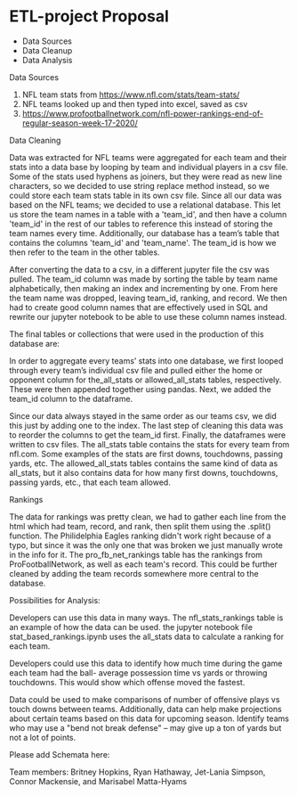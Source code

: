 # ETL-project Proposal
-	Data Sources
-	Data Cleanup
-	Data Analysis

Data Sources
1.	NFL team stats from https://www.nfl.com/stats/team-stats/
2.	NFL teams looked up and then typed into excel, saved as csv
3.	https://www.profootballnetwork.com/nfl-power-rankings-end-of-regular-season-week-17-2020/

      
Data Cleaning 

Data was extracted for NFL teams were aggregated for each team and their stats into a data base by looping by team and individual players in a csv file. Some of the stats used hyphens as joiners, but they were read as new line characters, so we decided to use string replace method instead, so we could store each team stats table in its own csv file.
Since all our data was based on the NFL teams; we decided to use a relational database. This let us store the team names in a table with a 'team_id', and then have a column 'team_id' in the rest of our tables to reference this instead of storing the team names every time.  Additionally, our database has a team’s table that contains the columns 'team_id' and 'team_name'. The team_id is how we then refer to the team in the other tables.

After converting the data to a csv, in a different jupyter file the csv was pulled. The team_id column was made by sorting the table by team name alphabetically, then making an index and incrementing by one. From here the team name was dropped, leaving team_id, ranking, and record. We then had to create good column names that are effectively used in SQL and rewrite our jupyter notebook to be able to use these column names instead.

The final tables or collections that were used in the production of this database are:

In order to aggregate every teams’ stats into one database, we first looped through every team’s individual csv file and pulled either the home or opponent column for the_all_stats or allowed_all_stats tables, respectively. These were then appended together using pandas. Next, we added the team_id column to the dataframe. 

Since our data always stayed in the same order as our teams csv, we did this just by adding one to the index. The last step of cleaning this data was to reorder the columns to get the team_id first. Finally, the dataframes were written to csv files.
The all_stats table contains the stats for every team from nfl.com. Some examples of the stats are first downs, touchdowns, passing yards, etc.
The allowed_all_stats tables contains the same kind of data as all_stats, but it also contains data for how many first downs, touchdowns, passing yards, etc., that each team allowed.

Rankings

The data for rankings was pretty clean, we had to gather each line from the html which had team, record, and rank, then split them using the .split() function. The Philidelphia Eagles ranking didn't work right because of a typo, but since it was the only one that was broken we just manually wrote in the info for it. 
The pro_fb_net_rankings table has the rankings from ProFootballNetwork, as well as each team's record. This could be further cleaned by adding the team records somewhere more central to the database.

Possibilities for Analysis:  

Developers can use this data in many ways. The nfl_stats_rankings table is an example of how the data can be used. the jupyter notebook file stat_based_rankings.ipynb uses the all_stats data to calculate a ranking for each team.

Developers could use this data to identify how much time during the game each team had the ball- average possession time vs yards or throwing touchdowns. This would show  which offense moved the fastest.

Data could be used to make comparisons of number of offensive plays vs touch downs between teams.
Additionally, data can help make projections about certain teams based on this data for upcoming season. Identify teams who may use a "bend not break defense" – may give up a ton of yards but not a lot of points.

Please add Schemata here:


Team members:
Britney Hopkins, Ryan Hathaway, Jet-Lania Simpson, Connor Mackensie, and Marisabel Matta-Hyams
